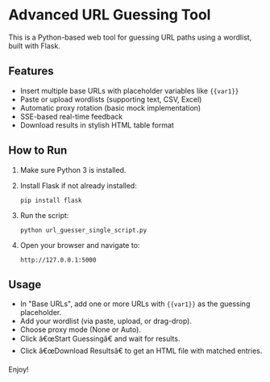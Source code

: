 # Advanced URL Guessing Tool

This is a Python-based web tool for guessing URL paths using a wordlist, built with Flask.

## Features
- Insert multiple base URLs with placeholder variables like `{{var1}}`
- Paste or upload wordlists (supporting text, CSV, Excel)
- Automatic proxy rotation (basic mock implementation)
- SSE-based real-time feedback
- Download results in stylish HTML table format

## How to Run

1. Make sure Python 3 is installed.
2. Install Flask if not already installed:
   ```
   pip install flask
   ```

3. Run the script:
   ```
   python url_guesser_single_script.py
   ```

4. Open your browser and navigate to:
   ```
   http://127.0.0.1:5000
   ```

## Usage
- In "Base URLs", add one or more URLs with `{{var1}}` as the guessing placeholder.
- Add your wordlist (via paste, upload, or drag-drop).
- Choose proxy mode (None or Auto).
- Click â€œStart Guessingâ€ and wait for results.
- Click â€œDownload Resultsâ€ to get an HTML file with matched entries.

Enjoy!
